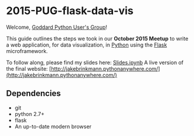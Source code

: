 # 2015-PUG-flask-data-vis

Welcome, [Goddard Python User's Group](https://lists.nasa.gov/mailman/listinfo/gsfc-python-users)!  

This guide outlines the steps we took in our **October 2015 Meetup** to write a web application, for data visualization, in [Python](http://python.org/) using the [Flask](http://flask.pocoo.org/) microframework.

To follow along, please find my slides here: [Slides.ipynb](./Slides.ipynb)
A live version of the final website: [http://jakebrinkmann.pythonanywhere.com/](http://jakebrinkmann.pythonanywhere.com/)

## Dependencies

+ git
+ python 2.7+
+ flask
+ An up-to-date modern browser
